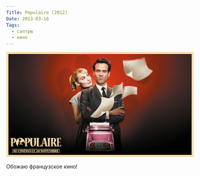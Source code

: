 ```yaml
---
Title: Populaire (2012)
Date: 2013-03-16
Tags:
  - саптрю
  - кино
---
```


![populaire.jpg](images/populaire.jpg)

Обожаю французское кино!